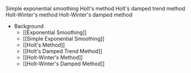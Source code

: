 Simple exponential smoothing
Holt's method
Holt's damped trend method
Holt-Winter's method
Holt-Winter's damped method

- Background
	- [[Exponential Smoothing]]
	- [[Simple Exponential Smoothing]]
	- [[Holt's Method]]
	- [[Holt's Damped Trend Method]]
	- [[Holt-Winter's Method]]
	- [[Holt-Winter's Damped Method]]